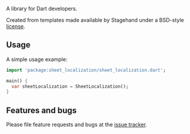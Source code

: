 A library for Dart developers.

Created from templates made available by Stagehand under a BSD-style
[license](https://github.com/dart-lang/stagehand/blob/master/LICENSE).

## Usage

A simple usage example:

```dart
import 'package:sheet_localization/sheet_localization.dart';

main() {
  var sheetLocalization = SheetLocalization();
}
```

## Features and bugs

Please file feature requests and bugs at the [issue tracker][tracker].

[tracker]: http://example.com/issues/replaceme
